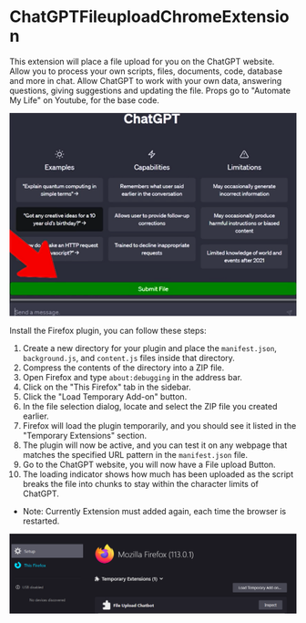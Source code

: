 # ChatGPTFileuploadChromeExtension

This extension will place a file upload for you on the ChatGPT website. Allow you to process your own scripts, files, documents, code, database and more in chat. Allow ChatGPT to work with your own data, answering questions, giving suggestions and updating the file. Props go to  "Automate My Life" on Youtube, for the base code.

![1684228454511](image/README/1684228454511.png)

Install the Firefox plugin, you can follow these steps:

1. Create a new directory for your plugin and place the `manifest.json`, `background.js`, and `content.js` files inside that directory.
2. Compress the contents of the directory into a ZIP file.
3. Open Firefox and type `about:debugging` in the address bar.
4. Click on the "This Firefox" tab in the sidebar.
5. Click the "Load Temporary Add-on" button.
6. In the file selection dialog, locate and select the ZIP file you created earlier.
7. Firefox will load the plugin temporarily, and you should see it listed in the "Temporary Extensions" section.
8. The plugin will now be active, and you can test it on any webpage that matches the specified URL pattern in the `manifest.json` file.
9. Go to the ChatGPT website, you will now have a File upload Button.
10. The loading indicator shows how much has been uploaded as the script breaks the file into chunks to stay within the character limits of ChatGPT.

* Note: Currently Extension must added again, each time the browser is restarted.

![1684234362655](image/README/1684234362655.png)
